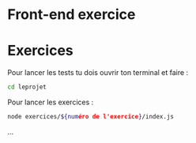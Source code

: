 # Front-end exercice

# Exercices

Pour lancer les tests tu dois ouvrir ton terminal et faire :

```bash
cd leprojet
```

Pour lancer les exercices :

```bash
node exercices/${numéro de l'exercice}/index.js
```

...
